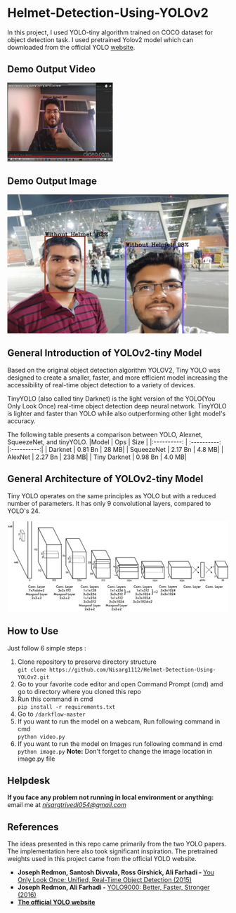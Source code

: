 # Helmet-Detection-Using-YOLOv2

In this project, I used YOLO-tiny algorithm trained on COCO dataset for object detection task. I used pretrained Yolov2 model which can downloaded from the official YOLO <a href='https://pjreddie.com/darknet/yolo/'>website</a>.

## Demo Output Video

<a href="http://www.youtube.com/watch?feature=player_embedded&v=9nWZnHMc2Lg
" target="_blank"><img src="Screenshot 2021-06-23 025047.png" alt="IMAGE ALT TEXT HERE" width="240" height="180"/></a>

## Demo Output Image

<img src="Screenshot 2021-06-23 021345.png">

## General Introduction of YOLOv2-tiny Model

Based on  the  original  object  detection  algorithm  YOLOV2, Tiny YOLO was designed to create a smaller, faster, and more efficient model increasing the accessibility of real-time object detection to a  variety  of  devices.

TinyYOLO (also called tiny Darknet) is the light version of the YOLO(You Only Look Once) real-time object detection deep neural network. TinyYOLO is lighter and faster than YOLO while also outperforming other light model's accuracy. 

The following table presents a comparison between YOLO, Alexnet, SqueezeNet, and tinyYOLO.
|Model | Ops  | Size |
|:----------: | :----------: |:----------:|
| Darknet  | 0.81 Bn  | 28 MB|
| SqueezeNet   | 2.17 Bn	   | 4.8 MB|
| AlexNet     | 2.27 Bn    | 238 MB|
| Tiny Darknet      | 0.98 Bn     | 4.0 MB|

## General Architecture of YOLOv2-tiny Model
Tiny YOLO operates on the same principles as YOLO but with a reduced number of parameters. It has only 9 convolutional layers, compared to YOLO's 24.

<img src="2400px-Yolo_architecture.png">

## How to Use
Just follow 6 simple steps :

1. Clone repository to preserve directory structure<br>
`git clone https://github.com/Nisarg1112/Helmet-Detection-Using-YOLOv2.git`
2. Go to your favorite code editor and open Command Prompt (cmd) amd go to directory where you cloned this repo
3. Run this command in cmd<br>
   `pip install -r requirements.txt`
4. Go to `/darkflow-master`
5. If you want to run the model on a webcam, Run following command in cmd<br>
   `python video.py`
6. If you want to run the model on Images run following command in cmd<br>
   `python image.py`
**Note:** Don't forget to change the image location in image.py file

## Helpdesk

**If you face any problem not running in local environment or anything:** email me at *nisargtrivedi054@gmail.com*

## References

The ideas presented in this repo came primarily from the two YOLO papers. The implementation here also took significant inspiration. The pretrained weights used in this project came from the official YOLO website.

<ul type='square'>
  <li><strong>Joseph Redmon, Santosh Divvala, Ross Girshick, Ali Farhadi - </strong><a href='https://arxiv.org/abs/1506.02640'>You Only Look Once: Unified, Real-Time Object Detection (2015)</a></li>
  <li><strong>Joseph Redmon, Ali Farhadi - </strong><a href='https://arxiv.org/abs/1612.08242'>YOLO9000: Better, Faster, Stronger (2016)</a></li>
  <li><a href='https://pjreddie.com/darknet/yolo/'><strong>The official YOLO <a href='https://pjreddie.com/darknet/yolo/'>website</a></strong></a></li>
</ul>
